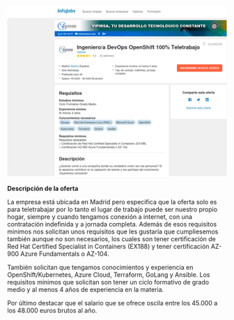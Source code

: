 ![Oferta_de_empleo](img/imagen_2024-10-31_005621468.png)

**Descripción de la oferta**

La empresa está ubicada en Madrid pero especifica que la oferta solo es para teletrabajar por lo tanto el lugar de trabajo puede ser nuestro propio hogar,
siempre y cuando tengamos conexión a internet, con una contratación indefinida y a jornada completa. Además de esos requisitos minimos nos
solicitan unos requisitos que les gustaría que cumpliesemos también aunque no son necesarios, los cuales son tener certificación de Red Hat Certified
Specialist in Containers (EX188) y tener certificación AZ-900 Azure Fundamentals o AZ-104.

También solicitan que tengamos conocimientos y experiencia en OpenShift/Kubernetes, Azure Cloud, Terraform, GoLang y Ansible.
Los requisitos mínimos que solicitan son tener un ciclo formativo de grado medio y al menos 4 años de experiencia en la materia.

Por último destacar que el salario que se ofrece oscila entre los 45.000 a los 48.000 euros brutos al año.
